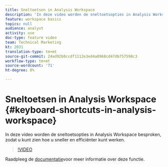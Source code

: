 ```yaml
---
title: Sneltoetsen in Analysis Workspace
description: 'In deze video worden de sneltoetsopties in Analysis Workspace besproken, zodat u kunt zien hoe u sneller en efficiënter kunt werken. '
feature: workspace basics
topics: null
audience: analyst
activity: use
doc-type: feature video
team: Technical Marketing
kt: 2031
translation-type: tm+mt
source-git-commit: 24ad92b0ccdf1112e3ed4a0968cd47db757598c3
workflow-type: tm+mt
source-wordcount: '71'
ht-degree: 0%

---
```



# Sneltoetsen in Analysis Workspace {#keyboard-shortcuts-in-analysis-workspace}

In deze video worden de sneltoetsopties in Analysis Workspace besproken, zodat u kunt zien hoe u sneller en efficiënter kunt werken.

>[!VIDEO](https://video.tv.adobe.com/v/23984/?quality=12)

Raadpleeg de [documentatie](https://marketing.adobe.com/resources/help/en_US/analytics/analysis-workspace/fa_shortcut_keys.html)voor meer informatie over deze functie.
